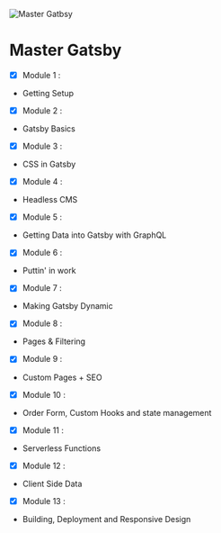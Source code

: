 ![Master Gatbsy](https://res.cloudinary.com/wesbos/image/upload/c_scale,q_auto,w_1600/v1600356131/GAT-social-share_rxvhdg.png)

# Master Gatsby

- [x] Module 1 :

- Getting Setup

- [x] Module 2 :

- Gatsby Basics

- [x] Module 3 :

- CSS in Gatsby

- [x] Module 4 :

- Headless CMS

- [x] Module 5 :

- Getting Data into Gatsby with GraphQL

- [x] Module 6 :

- Puttin' in work

- [x] Module 7 :

- Making Gatsby Dynamic

- [x] Module 8 :

- Pages & Filtering

- [x] Module 9 :

- Custom Pages + SEO

- [x] Module 10 :

- Order Form, Custom Hooks and state management

- [x] Module 11 :

- Serverless Functions

- [x] Module 12 :

- Client Side Data

- [x] Module 13 :

- Building, Deployment and Responsive Design
